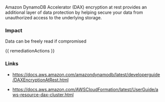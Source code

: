 
Amazon DynamoDB Accelerator (DAX) encryption at rest provides an additional layer of data protection by helping secure your data from unauthorized access to the underlying storage.

### Impact
Data can be freely read if compromised

<!-- DO NOT CHANGE -->
{{ remediationActions }}

### Links
- https://docs.aws.amazon.com/amazondynamodb/latest/developerguide/DAXEncryptionAtRest.html

- https://docs.aws.amazon.com/AWSCloudFormation/latest/UserGuide/aws-resource-dax-cluster.html



